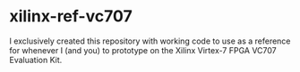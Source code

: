 # xilinx-ref-vc707
I exclusively created this repository with working code to use as a reference for whenever I (and you) to prototype on the Xilinx Virtex-7 FPGA VC707 Evaluation Kit.
